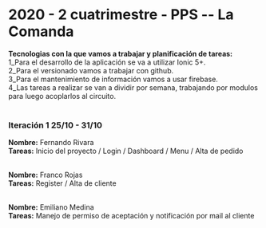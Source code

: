 <h1>2020 - 2 cuatrimestre - PPS -- La Comanda</h1>

<strong>Tecnologias con la que vamos a trabajar y planificación de tareas:</strong> <br>
1_Para el desarrollo de la aplicación se va a utilizar Ionic 5+.<br>
2_Para el versionado vamos a trabajar con github.<br>
3_Para el mantenimiento de información vamos a usar firebase.<br>
4_Las tareas a realizar se van a dividir por semana, trabajando por modulos para luego acoplarlos al circuito.<br><br>

<h3>Iteración 1 25/10 - 31/10</h3>

<strong>Nombre:</strong> Fernando Rivara<br>
<strong>Tareas:</strong> Inicio del proyecto / Login / Dashboard / Menu / Alta de pedido <br><br>

<strong>Nombre:</strong> Franco Rojas<br>
<strong>Tareas:</strong> Register / Alta de cliente <br><br>

<strong>Nombre:</strong> Emiliano Medina<br>
<strong>Tareas:</strong> Manejo de permiso de aceptación y notificación por mail al cliente<br><br>
